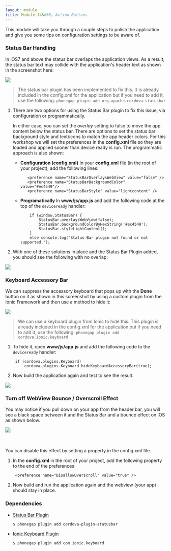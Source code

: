 ```yaml
---
layout: module
title: Module 14&#58; Action Buttons
---
```

This module will take you through a couple steps to polish the application and give you some tips on configuration settings to be aware of.     

### Status Bar Handling

  In iOS7 and above the status bar overlaps the application views. As a result, the status bar text may collide with the
  application's header text as shown in the screenshot here:

  <img class="screenshot-lg" src="images/without-statusbar-plugin.jpg"/>

   > The status bar plugin has been implemented to fix this. It is already included in the config.xml
   for the application but if you need to add it, use the following: `phonegap plugin add org.apache.cordova.statusbar`


1. There are two options for using the Status Bar plugin to fix this issue, via configuration or programmatically.

   In either case, you can set the *overlay* setting to false to move the app content below the status bar. There are options
   to set the status bar background style and text/icons to match the app header colors. For this workshop we will set the
   preferences in the **config.xml** file so they are loaded and applied sooner than device ready is run. The programmatic
   approach is also shown:

   - **Configuration (config.xml)**
    In your **config.xml** file (in the root of your project), add the following lines:

            <preference name="StatusBarOverlaysWebView" value="false" />
            <preference name="StatusBarBackgroundColor" value="#ec4549"/>
            <preference name="StatusBarStyle" value="lightcontent" />

    - **Programatically**
            In **www/js/app.js** and add the following code at the top of the `deviceready` handler:

              if (window.StatusBar) {
                  StatusBar.overlaysWebView(false);
                  StatusBar.backgroundColorByHexString('#ec4549');
                  StatusBar.styleLightContent();
              }
              else console.log("Status Bar plugin not found or not supported.");        

2. With one of these solutions in place and the Status Bar Plugin added, you should see the following with no overlap:

<img class="screenshot-lg" src="images/main-view.jpg"/>


### Keyboard Accessory Bar

We can suppress the accessory keyboard that pops up with the **Done** button on it as shown in this screenshot by using a custom plugin from the Ionic Framework and then use a method to hide it:

<img class="screenshot-lg" src="images/search-keyboard-acc-bar.jpg"/>


> We can use a keyboard plugin from Ionic to hide this. This plugin is already included in the config.xml for the application but if you need to add it, use the
   following: `phonegap plugin add cordova.ionic.keyboard`  

1. To hide it, open **www/js/app.js** and add the following code to the `deviceready` handler:


        if (cordova.plugins.Keyboard)
            cordova.plugins.Keyboard.hideKeyboardAccessoryBar(true);


2. Now build the application again and test to see the result.

<img class="screenshot-lg" src="images/search-no-keyboard-acc.jpg"/>

### Turn off WebView Bounce / Overscroll Effect
You may notice if you pull down on your app from the header bar, you will see a black space between it and the Status Bar and a
bounce effect on iOS as shown below.

<img class="screenshot-lg" src="images/disallow-overscroll.jpg"/>


<br><br>
You can disable this effect by setting a property in the config.xml file.

1. In the **config.xml** in the root of your project, add the following property to the end of the preferences:


        <preference name="DisallowOverscroll" value="true" />


2. Now build and run the application again and the webview (your app) should stay in place.

### Dependencies
- [Status Bar Plugin](https://github.com/apache/cordova-plugin-statusbar)

      $ phonegap plugin add cordova-plugin-statusbar

- [Ionic Keyboard Plugin](https://github.com/driftyco/ionic-plugin-keyboard)

      $ phonegap plugin add com.ionic.keyboard
